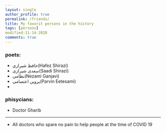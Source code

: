 ```yaml
---
layout: single
author_profile: true
permalink: /friends/
title: My favorit persons in the history
tags: [persons]
modified:11-14-2020
comments: true
---
```


### poets:
* حافظ شیرازی(Hafez Shirazi)
* سعدی شیرازی(Saadi Shirazi)
* نظامی(Nezami Ganjavi)
* پروین اعتصامی(Parvin Eetesami)
*    

### phisycians:
* Doctor Gharib
---
* All doctors who spare no pain to help people at the time of COVID 19